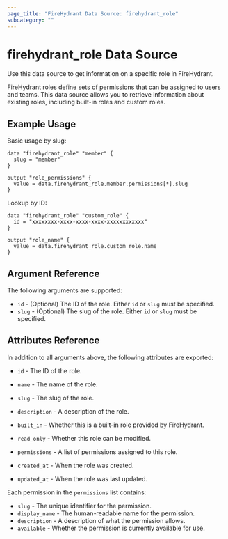 ```yaml
---
page_title: "FireHydrant Data Source: firehydrant_role"
subcategory: ""
---
```


# firehydrant_role Data Source

Use this data source to get information on a specific role in FireHydrant.

FireHydrant roles define sets of permissions that can be assigned to users and teams. This data source allows you to retrieve information about existing roles, including built-in roles and custom roles.

## Example Usage

Basic usage by slug:
```hcl
data "firehydrant_role" "member" {
  slug = "member"
}

output "role_permissions" {
  value = data.firehydrant_role.member.permissions[*].slug
}
```

Lookup by ID:
```hcl
data "firehydrant_role" "custom_role" {
  id = "xxxxxxxx-xxxx-xxxx-xxxx-xxxxxxxxxxxx"
}

output "role_name" {
  value = data.firehydrant_role.custom_role.name
}
```

## Argument Reference

The following arguments are supported:

* `id` - (Optional) The ID of the role. Either `id` or `slug` must be specified.
* `slug` - (Optional) The slug of the role. Either `id` or `slug` must be specified.

## Attributes Reference

In addition to all arguments above, the following attributes are exported:

* `id` - The ID of the role.
* `name` - The name of the role.
* `slug` - The slug of the role.
* `description` - A description of the role.

* `built_in` - Whether this is a built-in role provided by FireHydrant.
* `read_only` - Whether this role can be modified.
* `permissions` - A list of permissions assigned to this role.
* `created_at` - When the role was created.
* `updated_at` - When the role was last updated.

Each permission in the `permissions` list contains:

* `slug` - The unique identifier for the permission.
* `display_name` - The human-readable name for the permission.
* `description` - A description of what the permission allows.
* `available` - Whether the permission is currently available for use.